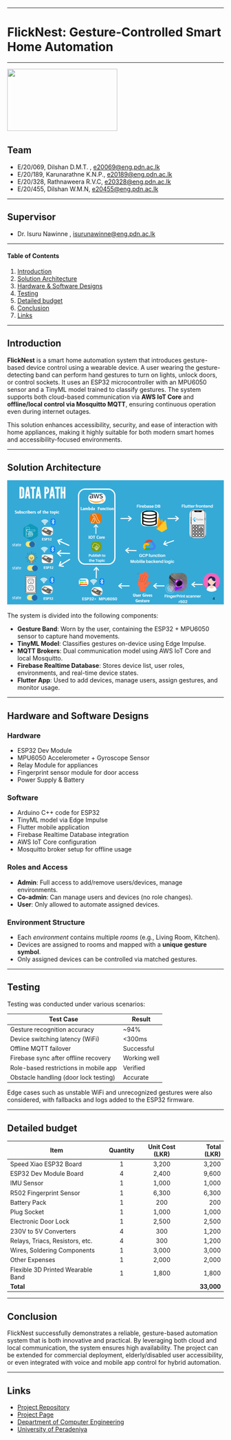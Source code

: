 ___
# FlickNest: Gesture-Controlled Smart Home Automation
___

<img src="docs/images/bg.jpg" width="256" height="144"/>  

## Team
-  E/20/069, Dilshan D.M.T. , [e20069@eng.pdn.ac.lk](mailto:e20069@eng.pdn.ac.lk)
-  E/20/189, Karunarathne K.N.P., [e20189@eng.pdn.ac.lk](mailto:e20189@eng.pdn.ac.lk)
-  E/20/328, Rathnaweera R.V.C, [e20328@eng.pdn.ac.lk](mailto:e20328@eng.pdn.ac.lk)
-  E/20/455, Dilshan W.M.N, [e20455@eng.pdn.ac.lk](mailto:e20455@eng.pdn.ac.lk)

---

## Supervisor
-  Dr. Isuru Nawinne , [isurunawinne@eng.pdn.ac.lk](mailto:isurunawinne@eng.pdn.ac.lk)

---

#### Table of Contents
1. [Introduction](#introduction)
2. [Solution Architecture](#solution-architecture)
3. [Hardware & Software Designs](#hardware-and-software-designs)
4. [Testing](#testing)
5. [Detailed budget](#detailed-budget)
6. [Conclusion](#conclusion)
7. [Links](#links)

---

## Introduction

**FlickNest** is a smart home automation system that introduces gesture-based device control using a wearable device. A user wearing the gesture-detecting band can perform hand gestures to turn on lights, unlock doors, or control sockets. It uses an ESP32 microcontroller with an MPU6050 sensor and a TinyML model trained to classify gestures. The system supports both cloud-based communication via **AWS IoT Core** and **offline/local control via Mosquitto MQTT**, ensuring continuous operation even during internet outages.

This solution enhances accessibility, security, and ease of interaction with home appliances, making it highly suitable for both modern smart homes and accessibility-focused environments.

---

## Solution Architecture

<img src="docs/images/Gesture_Control.png" width="512" height="288"/>

The system is divided into the following components:

- **Gesture Band**: Worn by the user, containing the ESP32 + MPU6050 sensor to capture hand movements.
- **TinyML Model**: Classifies gestures on-device using Edge Impulse.
- **MQTT Brokers**: Dual communication model using AWS IoT Core and local Mosquitto.
- **Firebase Realtime Database**: Stores device list, user roles, environments, and real-time device states.
- **Flutter App**: Used to add devices, manage users, assign gestures, and monitor usage.

---

## Hardware and Software Designs

### Hardware
- ESP32 Dev Module
- MPU6050 Accelerometer + Gyroscope Sensor
- Relay Module for appliances
- Fingerprint sensor module for door access
- Power Supply & Battery

### Software
- Arduino C++ code for ESP32
- TinyML model via Edge Impulse
- Flutter mobile application
- Firebase Realtime Database integration
- AWS IoT Core configuration
- Mosquitto broker setup for offline usage

### Roles and Access
- **Admin**: Full access to add/remove users/devices, manage environments.
- **Co-admin**: Can manage users and devices (no role changes).
- **User**: Only allowed to automate assigned devices.

### Environment Structure
- Each *environment* contains multiple *rooms* (e.g., Living Room, Kitchen).
- Devices are assigned to rooms and mapped with a **unique gesture symbol**.
- Only assigned devices can be controlled via matched gestures.

---

## Testing

Testing was conducted under various scenarios:

| Test Case                              | Result       |
|----------------------------------------|--------------|
| Gesture recognition accuracy           | ~94%         |
| Device switching latency (WiFi)        | <300ms       |
| Offline MQTT failover                  | Successful   |
| Firebase sync after offline recovery   | Working well |
| Role-based restrictions in mobile app  | Verified     |
| Obstacle handling (door lock testing)  | Accurate     |

Edge cases such as unstable WiFi and unrecognized gestures were also considered, with fallbacks and logs added to the ESP32 firmware.

---

## Detailed budget

| Item                                           | Quantity | Unit Cost (LKR) | Total (LKR) |
|----------------------------------------------  |:--------:|:---------------:|------------:|
| Speed Xiao ESP32 Board                         | 1        | 3,200           | 3,200       |
| ESP32 Dev Module Board                         | 4        | 2,400           | 9,600       |
| IMU Sensor                                     | 1        | 1,000           | 1,000       |
| R502 Fingerprint Sensor                        | 1        | 6,300           | 6,300       |
| Battery Pack                                   | 1        | 200             | 200         |
| Plug Socket                                    | 1        | 1,000           | 1,000       |
| Electronic Door Lock                           | 1        | 2,500           | 2,500       |
| 230V to 5V Converters                          | 4        | 300             | 1,200       |
| Relays, Triacs, Resistors, etc.                | 4        | 300             | 1,200       |
| Wires, Soldering Components                    | 1        | 3,000           | 3,000       |
| Other Expenses                                 | 1        | 2,000           | 2,000       |
| Flexible 3D Printed Wearable Band              | 1        | 1,800           | 1,800       |
| **Total**                                      |          |                 | **33,000**  |

---

## Conclusion

FlickNest successfully demonstrates a reliable, gesture-based automation system that is both innovative and practical. By leveraging both cloud and local communication, the system ensures high availability. The project can be extended for commercial deployment, elderly/disabled user accessibility, or even integrated with voice and mobile app control for hybrid automation.

---

## Links

- [Project Repository](https://github.com/cepdnaclk/e20-3yp-FlickNest.git)
- [Project Page](cepdnaclk.github.io/e20-3yp-FlickNest/)
- [Department of Computer Engineering](http://www.ce.pdn.ac.lk/)
- [University of Peradeniya](https://eng.pdn.ac.lk/)

[//]: # (Markdown Guide: https://github.com/adam-p/markdown-here/wiki/Markdown-Cheatsheet)
